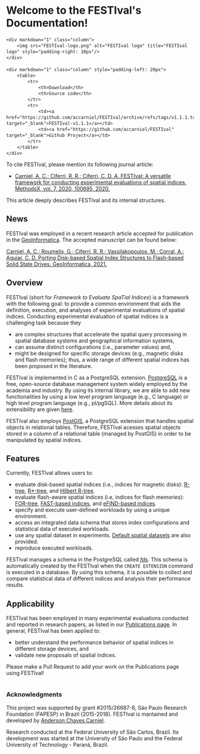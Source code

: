 # Welcome to the FESTIval's Documentation!

[comment]: <> (Check later if the CommonMark is supported by mkdocs.)

<div markdown="1" class="row">

	<div markdown="1" class="column">
		<img src="FESTIval-logo.png" alt="FESTIval logo" title="FESTIval logo" style="padding-right: 10px"/>
	</div>

	<div markdown="1" class="column" style="padding-left: 20px">
		<table>
			<tr>
				<th>Download</th>
				<th>Source code</th>
			</tr>	
			<tr>
				<td><a href="https://github.com/accarniel/FESTIval/archive/refs/tags/v1.1.1.tar.gz" target="_blank">FESTIval-v1.1.1</a></td>
				<td><a href="https://github.com/accarniel/FESTIval" target="_blank">Github Project</a></td>
			</tr>
		</table>
	</div>
</div>


To cite FESTIval, please mention its following journal article:

* [Carniel, A. C.; Ciferri, R. R.; Ciferri, C. D. A. FESTIval: A versatile framework for conducting experimental evaluations of spatial indices. MethodsX, vol. 7, 2020, 100695, 2020.](https://www.sciencedirect.com/science/article/pii/S2215016119302717)

This article deeply describes FESTIval and its internal structures.

## News

FESTIval was employed in a recent research article accepted for publication in the [GeoInformatica](https://www.springer.com/journal/10707). The accepted manuscript can be found below:

[Carniel, A. C.; Roumelis, G.; Ciferri, R. R.; Vassilakopoulos, M.; Corral, A.; Aguiar, C. D. Porting Disk-based Spatial Index Structures to Flash-based Solid State Drives. GeoInformatica, 2021.](https://accarniel.github.io/papers/accepted_manuscript_GeoInformatica2021.pdf)

## Overview

FESTIval (short for *Framework to Evaluate SpaTial Indices*) is a framework with the following goal: to provide a common environment that aids the definition, execution, and analyses of experimental evaluations of spatial indices. Conducting experimental evaluation of spatial indices is a challenging task because they 

* are complex structures that accelerate the spatial query processing in spatial database systems and geographical information systems, 
* can assume distinct configurations (i.e., parameter values) and,
* might be designed for specific storage devices (e.g., magnetic disks and flash memories); thus, a wide range of different spatial indices has been proposed in the literature.

FESTIval is implemented in C as a PostgreSQL extension. [PostgreSQL](https://www.postgresql.org/) is a free, open-source database management system widely employed by the academia and industry. By using its internal library, we are able to add new functionalities by using a low level program language (e.g., C language) or high level program language (e.g., pl/pgSQL). More details about its extensibility are given [here](https://www.postgresql.org/docs/current/static/sql-createextension.html).

FESTIval also employs [PostGIS](https://postgis.net/), a PostgreSQL extension that handles spatial objects in relational tables. Therefore, FESTIval acesses spatial objects stored in a column of a relational table (managed by PostGIS) in order to be manipulated by spatial indices. 

## Features

Currently, FESTIval allows users to:

* evaluate disk-based spatial indices (i.e., indices for magnetic disks): [R-tree](https://dl.acm.org/citation.cfm?id=602266), [R*-tree](https://dl.acm.org/doi/10.1145/93597.98741), and [Hilbert R-tree](http://www.vldb.org/conf/1994/P500.PDF).
* evaluate flash-aware spatial indices (i.e, indices for flash memories): [FOR-tree](https://www.sciencedirect.com/science/article/pii/S0957417415000263), [FAST-based indices](https://link.springer.com/article/10.1007/s10707-012-0164-9), and [eFIND-based indices](https://www.sciencedirect.com/science/article/abs/pii/S0306437918300899).
* specify and execute user-defined workloads by using a unique environment.
* access an integrated data schema that stores index configurations and statistical data of executed workloads.
* use any spatial dataset in experiments. [Default spatial datasets](https://github.com/accarniel/FESTIval/wiki/) are also provided.
* reproduce executed workloads.

FESTIval manages a schema in the PostgreSQL called [*fds*](../data_schema/overview). This schema is automatically created by the FESTIval when the `CREATE EXTENSION` command is executed in a database. By using this schema, it is possible to collect and compare statistical data of different indices and analysis their performance results.

## Applicability 

FESTIval has been employed in many experimental evaluations conducted and reported in research papers, as listed in our [Publications page](publications). In general, FESTIval has been applied to:

* better understand the performance behavior of spatial indices in different storage devices, and
* validate new proposals of spatial indices.

Please make a Pull Request to add your work on the Publications page using FESTIval!
#
### Acknowledgments <!-- TOC omit:true -->

This project was supported by grant #2015/26687-8, São Paulo Research Foundation (FAPESP) in Brazil (2015-2018). FESTIval is mantained and developed by [Anderson Chaves Carniel](https://accarniel.github.io/). 

Research conducted at the Federal University of São Carlos, Brazil. Its development was started at the University of São Paulo and the Federal University of Technology - Paraná, Brazil.

